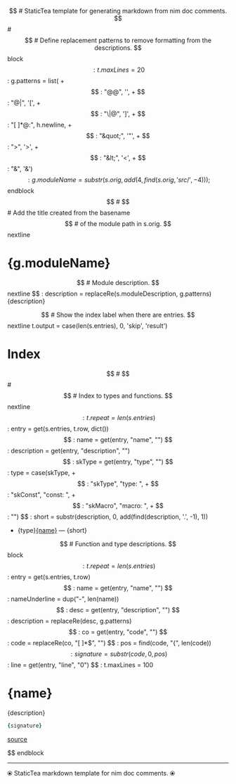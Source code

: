 $$ # StaticTea template for generating markdown from nim doc comments.
$$ #
$$ # Define replacement patterns to remove formatting from the descriptions.
$$ block
$$ : t.maxLines = 20
$$ : g.patterns = list( +
$$ :   "@@", '', +
$$ :   "@\|", '[', +
$$ :   "\|@", ']', +
$$ :   "[ ]*@:", h.newline, +
$$ :   "&quot;", '"', +
$$ :   "&gt;", '>', +
$$ :   "&lt;", '<', +
$$ :   "&amp;", '&')
$$ : g.moduleName = substr(s.orig, add(4, find(s.orig, 'src/', -4)));
$$ endblock
$$ #
$$ # Add the title created from the basename
$$ # of the module path in s.orig.
$$ nextline
# {g.moduleName}

$$ # Module description.
$$ nextline
$$ : description = replaceRe(s.moduleDescription, g.patterns)
{description}

$$ # Show the index label when there are entries.
$$ nextline t.output = case(len(s.entries), 0, 'skip', 'result')
# Index

$$ #
$$ #
$$ # Index to types and functions.
$$ nextline
$$ : t.repeat = len(s.entries)
$$ : entry = get(s.entries, t.row, dict())
$$ : name = get(entry, "name", "")
$$ : description = get(entry, "description", "")
$$ : skType = get(entry, "type", "")
$$ : type = case(skType, +
$$ :   "skType", "type: ", +
$$ :   "skConst", "const: ", +
$$ :   "skMacro", "macro: ", +
$$ :   "")
$$ : short = substr(description, 0, add(find(description, '.', -1), 1))
* {type}[{name}](#user-content-a{t.row}) &mdash; {short}

$$ # Function and type descriptions.
$$ block
$$ : t.repeat = len(s.entries)
$$ : entry = get(s.entries, t.row)
$$ : name = get(entry, "name", "")
$$ : nameUnderline = dup("-", len(name))
$$ : desc = get(entry, "description", "")
$$ : description = replaceRe(desc, g.patterns)
$$ : co = get(entry, "code", "")
$$ : code = replaceRe(co, "[ ]*$", "")
$$ : pos = find(code, "{", len(code))
$$ : signature = substr(code, 0, pos)
$$ : line = get(entry, "line", "0")
$$ : t.maxLines = 100
# <a id="a{t.row}"></a>{name}

{description}

```nim
{signature}
```

[source](../src/{g.moduleName}#L{line})

$$ endblock

---
⦿ StaticTea markdown template for nim doc comments. ⦿
